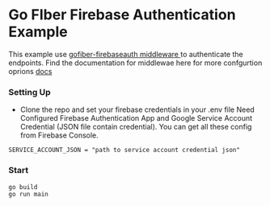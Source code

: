 # Go FIber Firebase Authentication Example

This example use  [gofiber-firebaseauth middleware ](https://github.com/sacsand/gofiber-firebaseauth) to authenticate the endpoints. Find the documentation  for middlewae here for more confgurtion oprions  [docs ](https://github.com/sacsand/gofiber-firebaseauth)

### Setting Up

* Clone the repo and set your firebase credentials in your .env file
 Need Configured Firebase Authentication App and Google Service Account Credential (JSON file contain credential). You can get all these config from Firebase Console.

```
SERVICE_ACCOUNT_JSON = "path to service account credential json"
```

### Start
```
go build
go run main
```